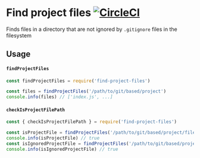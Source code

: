 # Find project files [![CircleCI](https://circleci.com/gh/possibilities/find-project-files.svg?style=svg)](https://circleci.com/gh/possibilities/find-project-files)

Finds files in a directory that are not ignored by `.gitignore` files in the filesystem

## Usage

#### `findProjectFiles`

```javascript
const findProjectFiles = require('find-project-files')

const files = findProjectFiles('/path/to/git/based/project')
console.info(files) // ['index.js', ...]
```
#### `checkIsProjectFilePath`

```javascript
const { checkIsProjectFilePath } = require('find-project-files')

const isProjectFile = findProjectFiles('/path/to/git/based/project/file')
console.info(isProjectFile) // true
const isIgnoredProjectFile = findProjectFiles('/path/to/git/based/project/ignored-file')
console.info(isIgnoredProjectFile) // true
```
